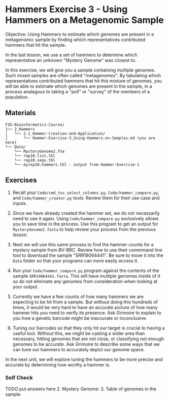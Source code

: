 # Hammers Exercise 3 - Using Hammers on a Metagenomic Sample

Objective: Using Hammers to estimate which genomes are present in a metagenomic sample by finding which representatives contributed hammers that hit the sample.

In the last lesson, we use a set of hammers to determine which representative an unknown "Mystery Genome" was closest to.

In this exercise, we will give you a sample containing multiple genomes.
Such mixed samples are often called "metagenomes".
By tabulating which representatives contributed hammers that hit this mixture of genomes, you will be able to estimate which genomes are present in the sample, in a process analagous to taking a "poll" or "survey" of the members of a population.


## Materials

```
FIG-Bioinformatics-Course/
├── 2_Hammers
│   └── 2.1_Hammer-Creation-and-Application/
│       └── Hammer-Exercise-3_Using-Hammers-on-Samples.md (you are here)
└── Data/
    └── MysteryGenome2.fna
    └── rep10.list.tbl
    └── rep10.seqs.tbl
    └── myrep10.hammers.tbl - output from Hammer-Exercise-1
```

## Exercises

1. Recall your `Code/cmd_tsv_select_columns.py`, `Code/hammer_compare.py`, and `Code/hammer_creator.py` tools. Review them for their use case and inputs. 

2. Since we have already created the hammer set, we do not necessarily need to use it again. Using `Code/hammer_compare.py` exclusively allows you to save time in the process. Use this program to get an output for `MysteryGenome2.fasta` to help review your process from the previous lesson.

3. Next we will use this same process to find the hammer counts for a mystery sample from BV-BRC. Review how to use their commmand line tool to download the sample "SRR19064441". Be sure to move it into the `Data` folder so that your programs can more easily access it.

4. Run your `Code/hammer_compare.py` program against the contents of the sample `SRR19064441.fasta`. This will have multiple genomes inside of it so do not eliminate any genomes from consideration when looking at your output.

4. Currently we have a few counts of how many hammers we are expecting to be hit from a sample. But without doing this hundreds of times, it would be very hard to have an accurate picture of how many hammer hits you need to verify its presence. Ask Grimoire to explain to you how a genetic barcode might be inaccurate or inconclusive.

5. Tuning our barcodes so that they only hit our target is crucial to having a useful tool. Without this, we might be casting a wider area than necessary, hitting genomes that are not close, or classifying not enough genomes to be accurate. Ask Grimoire to describe some ways that we can tune our hammers to accurately depict our genome space.

In the next unit, we will explore tuning the hammers to be more precise and accurate by determining how worthy a hammer is.

### Self Check

TODO put answers here
2. Mystery Genome: 
3. Table of genomes in the sample
